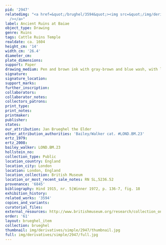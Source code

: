 ```yaml
---
pid: '2947'
relatedimg: "<a href=&quot;/brughel/3594&quot;><img src=&quot;/img/derivatives/simple/3594/thumbnail.jpg&quot;
  /></a>"
label: Ancient Ruins at Baiae
object_type: Drawing
genre: Ruins
tags: Cattle Ruins Temple
realdate: ca. 1604
height_cm: '14'
width_cm: '26.4'
diameter_cm: 
plate_dimensions: 
support: Paper
drawing_medium: Pen and brown ink with gray-brown and blue wash, with lines indented
signature: 
signature_location: 
support_marks: 
further_inscription: 
collaborators: 
collaborator_notes: 
collectors_patrons: 
print_type: 
print_notes: 
printmaker: 
publisher: 
states: 
our_attribution: Jan Brueghel the Elder
other_attribution_authorities: 'Bailey/Walker cat. #LOND.BM.23'
ertz_1979: 
ertz_2008: 
bailey_walker: LOND.BM.23
hollstein_no: 
collection_type: Public
location_country: England
location_city: London
location: London, England
location_collection: British Museum
location_or_most_recent_sale_notes: RN SL,5236.52
provenance: '6845'
bibliography: Hind 1915, nr. 5|Winner 1972, p. 136-7, fig. 18
exhibition_history: 
related_works: '3594'
copies_and_variants: 
curatorial_files: 
external_resources: http://www.britishmuseum.org/research/collection_online/collection_object_details.aspx?objectId=712255&partId=1&searchText=SL%2C5236.52&view=list&page=1
order: '61'
layout: brueghel_item
collection: brueghel
thumbnail: img/derivatives/simple/2947/thumbnail.jpg
full: img/derivatives/simple/2947/full.jpg
---
```


